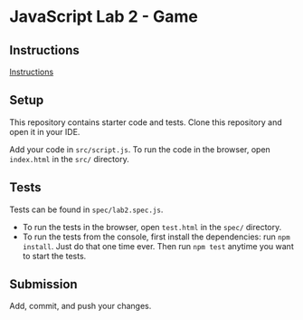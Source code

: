 # JavaScript Lab 2 - Game

## Instructions

[Instructions](https://docs.google.com/document/d/1IZ_xKVrmKeKvqMqhsKCib48lfwNHXuqtIhtR442fJOw/preview)

## Setup

This repository contains starter code and tests. Clone this repository and open it in your IDE.

Add your code in `src/script.js`. To run the code in the browser, open `index.html` in the `src/` directory.

## Tests

Tests can be found in `spec/lab2.spec.js`.

- To run the tests in the browser, open `test.html` in the `spec/` directory.
- To run the tests from the console, first install the dependencies: run `npm install`. Just do that one time ever. Then run `npm test` anytime you want to start the tests.

## Submission

Add, commit, and push your changes.
